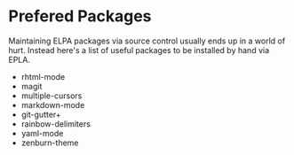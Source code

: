 # Prefered Packages

Maintaining ELPA packages via source control usually ends up in a world of hurt. Instead here's a list of useful packages to be installed by hand via EPLA.

* rhtml-mode
* magit
* multiple-cursors
* markdown-mode
* git-gutter+
* rainbow-delimiters
* yaml-mode
* zenburn-theme
